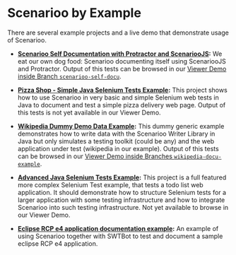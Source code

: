 # Scenarioo by Example

There are several example projects and a live demo that demonstrate usage of Scenarioo.

* **[Scenarioo Self Documentation with Protractor and ScenariooJS](https://github.com/scenarioo/scenarioo/tree/develop/scenarioo-client/test/protractorE2E/specs):**
We eat our own dog food: Scenarioo documenting itself using ScenariooJS and Protractor.
Output of this tests can be browsed in our [Viewer Demo inside Branch `scenarioo-self-docu`](http://demo.scenarioo.org/scenarioo-master/#/?branch=scenarioo-self-docu&build=last%20successful).

* **[Pizza Shop - Simple Java Selenium Tests Example](https://github.com/scenarioo/pizza-delivery):**
This project shows how to use Scenarioo in very basic and simple Selenium web tests in Java to document and test a simple pizza delivery web page. Output of this tests is not yet available in our Viewer Demo.

* **[Wikipedia Dummy Demo Data Example](https://github.com/scenarioo/scenarioo/tree/develop/scenarioo-docu-generation-example):**
This dummy generic example demonstrates how to write data with the Scenarioo Writer Library in Java but only simulates a testing toolkit (could be any) and the web application under test (wikipedia in our example). 
Output of this tests can be browsed in our [Viewer Demo inside Branches `wikipedia-docu-example`](http://demo.scenarioo.org/scenarioo-master/#/?branch=wikipedia-docu-example&build=last%20successful).

* **[Advanced Java Selenium Tests Example](https://github.com/scenarioo/scenarioo-selenium-demo):**
This project is a full featured more complex Selenium Test example, that tests a todo list web application. It should demonstrate how to structure Selenium tests for a larger application with some testing infrastructure and how to integrate Scenarioo into such testing infrastructure. Not yet available to browse in our Viewer Demo.

* **[Eclipse RCP e4 application documentation example](https://github.com/scenarioo/scenarioo-example-swtbot-e4):**
An example of using Scenarioo together with SWTBot to test and document a sample eclipse RCP e4 application.
